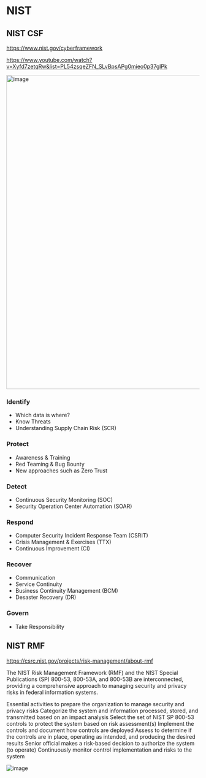 # NIST

## NIST CSF
https://www.nist.gov/cyberframework

https://www.youtube.com/watch?v=Xyfd7zetqRw&list=PL54zsqeZFN_SLvBpsAPg0mieo0p37glPk

<img width="819" alt="image" src="https://github.com/schroray/Security-Consulting/assets/4217443/ee4f1ef6-33ab-4c03-8398-40b654678407">

### Identify
- Which data is where?
- Know Threats
- Understanding Supply Chain Risk (SCR)

### Protect
- Awareness & Training
- Red Teaming & Bug Bounty
- New approaches such as Zero Trust

### Detect
- Continuous Security Monitoring (SOC)
- Security Operation Center Automation (SOAR)

### Respond
- Computer Security Incident Response Team (CSRIT)
- Crisis Management & Exercises (TTX)
- Continuous Improvement (CI)

### Recover
- Communication
- Service Continuity
- Business Continuity Management (BCM)
- Desaster Recovery (DR)

### Govern
- Take Responsibility

## NIST RMF

https://csrc.nist.gov/projects/risk-management/about-rmf

The NIST Risk Management Framework (RMF) and the NIST Special Publications (SP) 800-53, 800-53A, and 800-53B are interconnected, providing a comprehensive approach to managing security and privacy risks in federal information systems.

Essential activities to prepare the organization to manage security and privacy risks 
Categorize the system and information processed, stored, and transmitted based on an impact analysis
Select the set of NIST SP 800-53 controls to protect the system based on risk assessment(s)
Implement the controls and document how controls are deployed
Assess to determine if the controls are in place, operating as intended, and producing the desired results
Senior official makes a risk-based decision to authorize the system (to operate)
Continuously monitor control implementation and risks to the system

![image](https://github.com/schroray/Security-Consulting/assets/4217443/db20bfe3-d12d-4365-a20d-248a9ae7bc8e)
